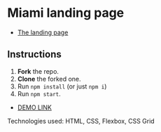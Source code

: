 # Miami landing page
-  [The landing page](https://www.figma.com/file/nHz8bflIwJaWP3P99vKTH5/miami_home_new?node-id=0%3A2)

## Instructions
1. **Fork** the repo.
2. **Clone** the forked one.
3. Run `npm install` (or just `npm i`)
4. Run `npm start`.

 -  [DEMO LINK](https://Smikhotur.github.io/layout_miami/)

Technologies used:  HTML, CSS, Flexbox, CSS Grid
